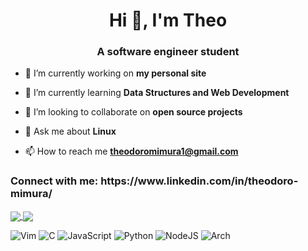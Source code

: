 <h1 align="center">Hi 👋, I'm Theo</h1>
<h3 align="center">A software engineer student</h3>

- 🔭 I’m currently working on **my personal site**

- 🌱 I’m currently learning **Data Structures and Web Development**

- 👯 I’m looking to collaborate on **open source projects**

- 💬 Ask me about **Linux**

- 📫 How to reach me **theodoromimura1@gmail.com**

<h3 align="left">Connect with me: https://www.linkedin.com/in/theodoro-mimura/</h3>
<p align="left">
</p>

<a href="https://github.com/anuraghazra/github-readme-stats">
  <img align="center" src="https://github-readme-stats.vercel.app/api?username=theomeme&show_icons=true&theme=dark" />
</a>
<a href="https://github.com/anuraghazra/github-readme-stats">
  <img align="center" src="https://github-readme-stats.vercel.app/api/top-langs/?username=theomeme&layout=compact)](https://github.com/anuraghazra/github-readme-stats" />
</a>

![Vim](https://img.shields.io/badge/VIM-%2311AB00.svg?style=for-the-badge&logo=vim&logoColor=white)
![C](https://img.shields.io/badge/c-%2300599C.svg?style=for-the-badge&logo=c&logoColor=white)
![JavaScript](https://img.shields.io/badge/javascript-%23323330.svg?style=for-the-badge&logo=javascript&logoColor=%23F7DF1E)
![Python](https://img.shields.io/badge/python-3670A0?style=for-the-badge&logo=python&logoColor=ffdd54)
![NodeJS](https://img.shields.io/badge/node.js-6DA55F?style=for-the-badge&logo=node.js&logoColor=white)
![Arch](https://img.shields.io/badge/Arch%20Linux-1793D1?logo=arch-linux&logoColor=fff&style=for-the-badge)
